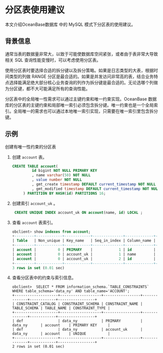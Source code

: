 # 分区表使用建议

本文介绍OceanBase数据库 中的 MySQL 模式下分区表的使用建议。

## 背景信息

通常当表的数据量非常大，以致于可能使数据库空间紧张，或者由于表非常大导致相关 SQL 查询性能变慢时，可以考虑使用分区表。

使用分区表时要选择合适的拆分键以及拆分策略。如果是日志类型的大表，根据时间类型的列做 RANGE 分区是最合适的。如果是并发访问非常高的表，结合业务特点选择能满足绝大部分核心业务查询的列作为拆分键是最合适的。无论选哪个列做为分区键，都不大可能满足所有的查询性能。

分区表中的全局唯一性需求可以通过主键约束和唯一约束实现。OceanBase 数据库的分区表的主键约束和局部唯一索引必须包含拆分键。唯一约束也是一个全局索引。全局唯一的需求也可以通过本地唯一索引实现，只需要在唯一索引里包含拆分键。

## 示例

创建有唯一性约束的分区表

1. 创建 `account` 表。

   ```sql
   CREATE TABLE account(
            id bigint NOT NULL PRIMARY KEY
            , name varchar(50) NOT NULL
            , value number NOT NULL
            , gmt_create timestamp DEFAULT current_timestamp NOT NULL
            , gmt_modified timestamp DEFAULT current_timestamp NOT NULL
        ) PARTITION BY HASH(id) PARTITIONS 16;
   ```

2. 创建索引 `account_uk` 。

   ```sql
    CREATE UNIQUE INDEX account_uk ON account(name, id) LOCAL ;
   ```

3. 查看 `account` 表索引。

   ```sql
   obclient> show indexes from account;
   +---------+------------+------------+--------------+-------------+-----------+-------------+----------+--------+------+------------+-----------+---------------+---------+
   | Table   | Non_unique | Key_name   | Seq_in_index | Column_name | Collation | Cardinality | Sub_part | Packed | Null | Index_type | Comment   | Index_comment | Visible |
   +---------+------------+------------+--------------+-------------+-----------+-------------+----------+--------+------+------------+-----------+---------------+---------+
   | account |          0 | PRIMARY    |            1 | id          | A         |        NULL | NULL     | NULL   |      | BTREE      | available |               | YES     |
   | account |          0 | account_uk |            1 | name        | A         |        NULL | NULL     | NULL   |      | BTREE      | available |               | YES     |
   | account |          0 | account_uk |            2 | id          | A         |        NULL | NULL     | NULL   |      | BTREE      | available |               | YES     |
   +---------+------------+------------+--------------+-------------+-----------+-------------+----------+--------+------+------------+-----------+---------------+---------+
   3 rows in set (0.01 sec)
   ```

4. 查看分区表中的约束与索引信息。

   ```unknow
   obclient>  SELECT * FROM information_schema.`TABLE_CONSTRAINTS` WHERE table_schema='data_ny' AND table_name='ACCOUNT';
   +--------------------+-------------------+-----------------+--------------+------------+-----------------+
   | CONSTRAINT_CATALOG | CONSTRAINT_SCHEMA | CONSTRAINT_NAME | TABLE_SCHEMA | TABLE_NAME | CONSTRAINT_TYPE |
   +--------------------+-------------------+-----------------+--------------+------------+-----------------+
   | def                | data_ny           | PRIMARY         | data_ny      | account    | PRIMARY KEY     |
   | def                | data_ny           | account_uk      | data_ny      | account    | UNIQUE          |
   +--------------------+-------------------+-----------------+--------------+------------+-----------------+
   2 rows in set (0.01 sec)
   ```
